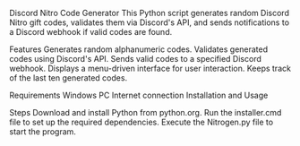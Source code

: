 Discord Nitro Code Generator
This Python script generates random Discord Nitro gift codes, validates them via Discord's API, and sends notifications to a Discord webhook if valid codes are found.

Features
Generates random alphanumeric codes.
Validates generated codes using Discord's API.
Sends valid codes to a specified Discord webhook.
Displays a menu-driven interface for user interaction.
Keeps track of the last ten generated codes.


Requirements
Windows PC
Internet connection
Installation and Usage


Steps
Download and install Python from python.org.
Run the installer.cmd file to set up the required dependencies.
Execute the Nitrogen.py file to start the program.
